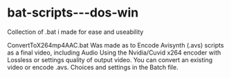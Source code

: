# bat-scripts---dos-win
Collection of .bat i made for ease and useability

ConvertToX264mp4AAC.bat
Was made as to Encode Avisynth (.avs) scripts as a final video, including Audio
Using the Nvidia/Cuvid x264 encoder with Lossless or settings quality of output video.
You can convert an existing video or encode .avs. Choices and settings in the Batch file.
